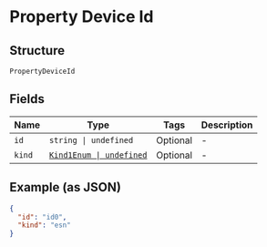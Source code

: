 
# Property Device Id

## Structure

`PropertyDeviceId`

## Fields

| Name | Type | Tags | Description |
|  --- | --- | --- | --- |
| `id` | `string \| undefined` | Optional | - |
| `kind` | [`Kind1Enum \| undefined`](../../doc/models/kind-1-enum.md) | Optional | - |

## Example (as JSON)

```json
{
  "id": "id0",
  "kind": "esn"
}
```

